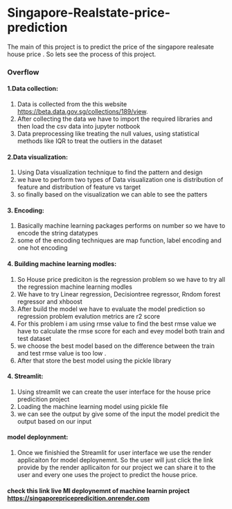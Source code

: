 # Singapore-Realstate-price-prediction 

The main of this project is to predict the price of the singapore realesate house price . So lets see the process of this project.
### Overflow
#### 1.Data collection:
1. Data is collected from the this website https://beta.data.gov.sg/collections/189/view.
2. After collecting the data we have to import the required libraries and then load the csv data into jupyter notbook
3. Data preprocessing like treating the null values, using statistical methods like IQR to treat the outliers in the dataset
#### 2.Data visualization:
1. Using Data visualization technique to find the pattern and design 
2. we have to perform two types of Data visualization one is distribution of feature and distribution of feature vs target
3. so finally based on the visualization we can able to see the patters
#### 3. Encoding:
1. Basically machine learning packages performs on number so we have to encode the string datatypes
2. some of the encoding techniques are map function, label encoding and one hot encoding
#### 4. Building machine learning modles:
1. So House price prediciton is the regression problem so we have to try all the regression machine learning modles
2. We have to try Linear regression, Decisiontree regressor, Rndom forest regressor and xhboost
3. After build the model we have to evaluate the model prediction so regression problem evalution metrics are r2 score
4. For this problem i am using rmse value to find the best rmse value we have to calculate the rmse score for each and evey model both train and test dataset
5. we choose the best model based on the difference between the train and test rmse value is too low .
6. After that store the best model using the pickle library
#### 4. Streamlit:
1. Using streamlit we can create the user interface for the house price predicition project
2. Loading the machine learning model using pickle file
3. we can see the output by give some of the input the model predicit the output based on our input
#### model deploynment: 
1. Once we finishied the Streamlit for user interface we use the render applicaiton for model deploynemnt. So the user will just click the link provide by the render apllicaiton for our project we can share it to the user and every one uses the project to predict the house price.

#### check this link live Ml deploynemnt of machine learnin project https://singaporepricepredicition.onrender.com
